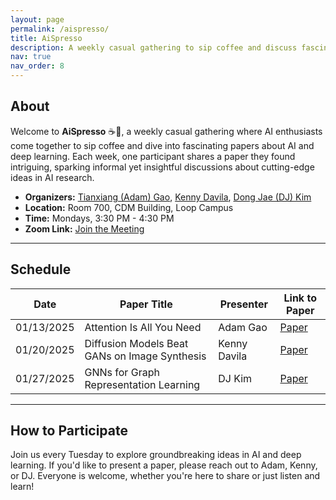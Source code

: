 ```yaml
---
layout: page
permalink: /aispresso/
title: AiSpresso
description: A weekly casual gathering to sip coffee and discuss fascinating AI and deep learning papers.
nav: true
nav_order: 8
---
```



## About  
Welcome to **AiSpresso** ☕🤖, a weekly casual gathering where AI enthusiasts come together to sip coffee and dive into fascinating papers about AI and deep learning. Each week, one participant shares a paper they found intriguing, sparking informal yet insightful discussions about cutting-edge ideas in AI research.  

- **Organizers:** [Tianxiang (Adam) Gao](https://gaotx-cs.github.io/), [Kenny Davila](https://kdavila.com/), [Dong Jae (DJ) Kim](https://djaekim.github.io/djae.io/)  
- **Location:** Room 700, CDM Building, Loop Campus  
- **Time:** Mondays, 3:30 PM - 4:30 PM  
- **Zoom Link:** [Join the Meeting](https://depaul.zoom.us/my/gaotx)  

---

## Schedule  

| Date       | Paper Title                            | Presenter      | Link to Paper                   |
|------------|----------------------------------------|----------------|----------------------------------|
| 01/13/2025 | Attention Is All You Need            | Adam Gao       | [Paper](https://arxiv.org/abs/1706.03762) |
| 01/20/2025 | Diffusion Models Beat GANs on Image Synthesis | Kenny Davila   | [Paper](https://arxiv.org/abs/2105.05233) |
| 01/27/2025 | GNNs for Graph Representation Learning | DJ Kim        | [Paper](https://arxiv.org/abs/1810.00826) |

---

## How to Participate  
Join us every Tuesday to explore groundbreaking ideas in AI and deep learning. If you'd like to present a paper, please reach out to Adam, Kenny, or DJ. Everyone is welcome, whether you're here to share or just listen and learn!  